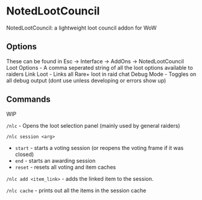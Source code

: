 # NotedLootCouncil
NotedLootCouncil: a lightweight loot council addon for WoW

## Options
These can be found in Esc -> Interface -> AddOns -> NotedLootCouncil
Loot Options - A comma seperated string of all the loot options available to raiders
Link Loot - Links all Rare+ loot in raid chat
Debug Mode - Toggles on all debug output (dont use unless developing or errors show up)

## Commands

WIP

`/nlc` - Opens the loot selection panel (mainly used by general raiders)

`/nlc session <arg>`
- `start` - starts a voting session (or reopens the voting frame if it was closed)
- `end` - starts an awarding session
- `reset` - resets all voting and item caches

`/nlc add <item_link>` - adds the linked item to the session.

`/nlc cache` - prints out all the items in the session cache

